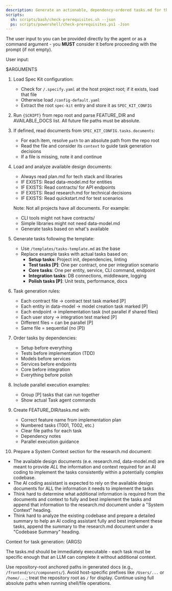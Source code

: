 ```yaml
---
description: Generate an actionable, dependency-ordered tasks.md for the feature based on available design artifacts.
scripts:
  sh: scripts/bash/check-prerequisites.sh --json
  ps: scripts/powershell/check-prerequisites.ps1 -Json
---
```


The user input to you can be provided directly by the agent or as a command argument - you **MUST** consider it before proceeding with the prompt (if not empty).

User input:

$ARGUMENTS

1. Load Spec Kit configuration:
   - Check for `/.specify.yaml` at the host project root; if it exists, load that file
   - Otherwise load `/config-default.yaml`
   - Extract the root `spec-kit` entry and store it as `SPEC_KIT_CONFIG`

2. Run `{SCRIPT}` from repo root and parse FEATURE_DIR and AVAILABLE_DOCS list. All future file paths must be absolute.

3. If defined, read documents from `SPEC_KIT_CONFIG.tasks.documents`:
   - For each item, resolve `path` to an absolute path from the repo root
   - Read the file and consider its `context` to guide task generation decisions
   - If a file is missing, note it and continue

4. Load and analyze available design documents:
   - Always read plan.md for tech stack and libraries
   - IF EXISTS: Read data-model.md for entities
   - IF EXISTS: Read contracts/ for API endpoints
   - IF EXISTS: Read research.md for technical decisions
   - IF EXISTS: Read quickstart.md for test scenarios

   Note: Not all projects have all documents. For example:
   - CLI tools might not have contracts/
   - Simple libraries might not need data-model.md
   - Generate tasks based on what's available

5. Generate tasks following the template:
   - Use `/templates/tasks-template.md` as the base
   - Replace example tasks with actual tasks based on:
     * **Setup tasks**: Project init, dependencies, linting
     * **Test tasks [P]**: One per contract, one per integration scenario
     * **Core tasks**: One per entity, service, CLI command, endpoint
     * **Integration tasks**: DB connections, middleware, logging
     * **Polish tasks [P]**: Unit tests, performance, docs

6. Task generation rules:
   - Each contract file → contract test task marked [P]
   - Each entity in data-model → model creation task marked [P]
   - Each endpoint → implementation task (not parallel if shared files)
   - Each user story → integration test marked [P]
   - Different files = can be parallel [P]
   - Same file = sequential (no [P])

7. Order tasks by dependencies:
   - Setup before everything
   - Tests before implementation (TDD)
   - Models before services
   - Services before endpoints
   - Core before integration
   - Everything before polish

8. Include parallel execution examples:
   - Group [P] tasks that can run together
   - Show actual Task agent commands

9. Create FEATURE_DIR/tasks.md with:
   - Correct feature name from implementation plan
   - Numbered tasks (T001, T002, etc.)
   - Clear file paths for each task
   - Dependency notes
   - Parallel execution guidance

10. Prepare a System Context section for the research.md document:
   - The available design documents (e.e. research.md, data-model.md) are 
     meant to provide *ALL* the information and context required for an AI
     coding to implement the tasks consistently within a potentially complex
     codebase.
   - The AI coding assistant is expected to rely on the available design
     documents for ALL the information it needs to implement the tasks
   - Think hard to determine what additional information is required from
     the documents and context to fully and best implement the tasks and append that 
     information to the research.md document under a "System Context" heading.
   - Think hard to analyze the existing codebase and prepare a detailed summary
     to help an AI coding assistant fully and best implement these tasks,
     append the summary to the research.md document under a "Codebase Summary"
     heading.

Context for task generation: {ARGS}

The tasks.md should be immediately executable - each task must be specific enough that an LLM can complete it without additional context.

Use repository-root anchored paths in generated docs (e.g., `/frontend/src/components/`). Avoid host-specific prefixes
like `/Users/...` or `/home/...`; treat the repository root as `/` for display. Continue using full absolute paths when
running shell/file operations.
